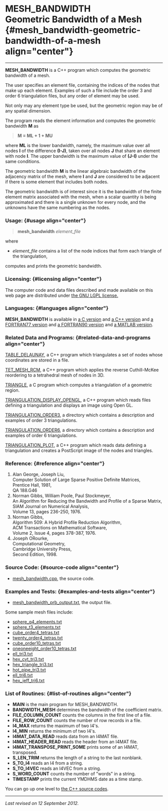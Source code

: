 MESH\_BANDWIDTH\
Geometric Bandwidth of a Mesh {#mesh_bandwidth-geometric-bandwidth-of-a-mesh align="center"}
=============================

------------------------------------------------------------------------

**MESH\_BANDWIDTH** is a C++ program which computes the geometric
bandwidth of a mesh.

The user specifies an element file, containing the indices of the nodes
that make up each element. Examples of such a file include the order 3
and order 6 triangulation files, but any order of element may be used.

Not only may any element type be used, but the geometric region may be
of any spatial dimension.

The program reads the element information and computes the geometric
bandwidth **M** as

> **M = ML + 1 + MU**

where **ML** is the lower bandwidth, namely, the maximum value over all
nodes **I** of the difference **(I-J)**, taken over all nodes **J** that
share an element with node **I**. The upper bandwidth is the maximum
value of **(J-I)** under the same conditions.

The geometric bandwidth **M** is the linear algebraic bandwidth of the
adjacency matrix of the mesh, where **I** and **J** are considered to be
adjacent if there is some element that includes both nodes.

The geometric bandwidth is of interest since it is the bandwidth of the
finite element matrix associated with the mesh, when a scalar quantity
is being approximated and there is a single unknown for every node, and
the unknowns have the same numbering as the nodes.

### Usage: {#usage align="center"}

> **mesh\_bandwidth** *element\_file*

where

-   *element\_file* contains a list of the node indices that form each
    triangle of the triangulation,

computes and prints the geometric bandwidth.

### Licensing: {#licensing align="center"}

The computer code and data files described and made available on this
web page are distributed under [the GNU LGPL
license.](../../txt/gnu_lgpl.txt)

### Languages: {#languages align="center"}

**MESH\_BANDWIDTH** is available in [a C
version](../../c_src/mesh_bandwidth/mesh_bandwidth.md) and [a C++
version](../../master/mesh_bandwidth/mesh_bandwidth.md) and [a
FORTRAN77 version](../../f77_src/mesh_bandwidth/mesh_bandwidth.md) and
[a FORTRAN90 version](../../f_src/mesh_bandwidth/mesh_bandwidth.md)
and [a MATLAB version](../../m_src/mesh_bandwidth/mesh_bandwidth.md).

### Related Data and Programs: {#related-data-and-programs align="center"}

[TABLE\_DELAUNAY](../../master/table_delaunay/table_delaunay.md), a
C++ program which triangulates a set of nodes whose coordinates are
stored in a file.

[TET\_MESH\_RCM](../../master/tet_mesh_rcm/tet_mesh_rcm.md), a C++
program which applies the reverse Cuthill-McKee reordering to a
tetrahedral mesh of nodes in 3D.

[TRIANGLE](../../c_src/triangle/triangle.md), a C program which
computes a triangulation of a geometric region.

[TRIANGULATION\_DISPLAY\_OPENGL](../../master/triangulation_display_opengl/triangulation_display_opengl.md),
a C++ program which reads files defining a triangulation and displays an
image using Open GL.

[TRIANGULATION\_ORDER3](../../data/triangulation_order3/triangulation_order3.md),
a directory which contains a description and examples of order 3
triangulations.

[TRIANGULATION\_ORDER6](../../data/triangulation_order6/triangulation_order6.md),
a directory which contains a description and examples of order 6
triangulations.

[TRIANGULATION\_PLOT](../../master/triangulation_plot/triangulation_plot.md),
a C++ program which reads data defining a triangulation and creates a
PostScript image of the nodes and triangles.

### Reference: {#reference align="center"}

1.  Alan George, Joseph Liu,\
    Computer Solution of Large Sparse Positive Definite Matrices,\
    Prentice Hall, 1981,\
    QA 188.G46
2.  Norman Gibbs, William Poole, Paul Stockmeyer,\
    An Algorithm for Reducing the Bandwidth and Profile of a Sparse
    Matrix,\
    SIAM Journal on Numerical Analysis,\
    Volume 13, pages 236-250, 1976.
3.  Norman Gibbs,\
    Algorithm 509: A Hybrid Profile Reduction Algorithm,\
    ACM Transactions on Mathematical Software,\
    Volume 2, Issue 4, pages 378-387, 1976.
4.  Joseph ORourke,\
    Computational Geometry,\
    Cambridge University Press,\
    Second Edition, 1998.

### Source Code: {#source-code align="center"}

-   [mesh\_bandwidth.cpp](mesh_bandwidth.cpp), the source code.

### Examples and Tests: {#examples-and-tests align="center"}

-   [mesh\_bandwidth\_prb\_output.txt](mesh_bandwidth_prb_output.txt),
    the output file.

Some sample mesh files include:

-   [sphere\_q4\_elements.txt](../../data/polygonal_surface/sphere_q4_elements.txt)
-   [sphere\_t3\_elements.txt](../../data/polygonal_surface/sphere_t3_elements.txt)
-   [cube\_order4\_tetras.txt](../../data/tet_mesh_order4/cube_order4_tetras.txt)
-   [twenty\_order4\_tetras.txt](../../data/tet_mesh_order4/twenty_order4_tetras.txt)
-   [cube\_order10\_tetras.txt](../../data/tet_mesh_order10/cube_order10_tetras.txt)
-   [oneoneeight\_order10\_tetras.txt](../../data/tet_mesh_order10/oneoneeight_order10_tetras.txt)
-   [ell\_tri3.txt](../../data/triangulation_order3/ell_tri3.txt)
-   [hex\_cvt\_tri3.txt](../../data/triangulation_order3/hex_cvt_tri3.txt)
-   [hex\_triangle\_tri3.txt](../../data/triangulation_order3/hex_triangle_tri3.txt)
-   [hot\_pipe\_tri3.txt](../../data/triangulation_order3/hot_pipe_tri3.txt)
-   [ell\_tri6.txt](../../data/triangulation_order6/ell_tri6.txt)
-   [hex\_jeff\_tri6.txt](../../data/triangulation_order6/hex_jeff_tri6.txt)

### List of Routines: {#list-of-routines align="center"}

-   **MAIN** is the main program for MESH\_BANDWIDTH.
-   **BANDWIDTH\_MESH** determines the bandwidth of the coefficient
    matrix.
-   **FILE\_COLUMN\_COUNT** counts the columns in the first line of a
    file.
-   **FILE\_ROW\_COUNT** counts the number of row records in a file.
-   **I4\_MAX** returns the maximum of two I4's.
-   **I4\_MIN** returns the minimum of two I4's.
-   **I4MAT\_DATA\_READ** reads data from an I4MAT file.
-   **I4MAT\_HEADER\_READ** reads the header from an I4MAT file.
-   **I4MAT\_TRANSPOSE\_PRINT\_SOME** prints some of an I4MAT,
    transposed.
-   **S\_LEN\_TRIM** returns the length of a string to the last
    nonblank.
-   **S\_TO\_I4** reads an I4 from a string.
-   **S\_TO\_I4VEC** reads an I4VEC from a string.
-   **S\_WORD\_COUNT** counts the number of "words" in a string.
-   **TIMESTAMP** prints the current YMDHMS date as a time stamp.

You can go up one level to [the C++ source codes](../cpp_src.md).

------------------------------------------------------------------------

*Last revised on 12 September 2012.*
